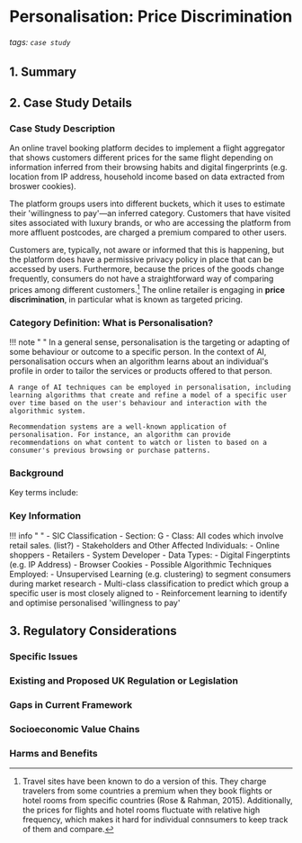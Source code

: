 # Personalisation: Price Discrimination
###### tags: `case study`

## 1. Summary



## 2. Case Study Details
    

### Case Study Description
An online travel booking platform decides to implement a flight aggregator that shows customers different prices for the same flight depending on information inferred from their browsing habits and digital fingerprints (e.g. location from IP address, household income based on data extracted from broswer cookies). 

The platform groups users into different buckets, which it uses to estimate their 'willingness to pay'—an inferred category. Customers that have visited sites associated with luxury brands, or who are accessing the platform from more affluent postcodes, are charged a premium compared to other users.

Customers are, typically, not aware or informed that this is happening, but the platform does have a permissive privacy policy in place that can be accessed by users. Furthermore, because the prices of the goods change frequently, consumers do not have a straightforward way of comparing prices among different customers.[^airline] The online retailer is engaging in **price discrimination**, in particular what is known as targeted pricing.

[^airline]: Travel sites have been known to do a version of this. They charge travelers from some countries a premium when they book flights or hotel rooms from specific countries (Rose & Rahman, 2015). Additionally, the prices for flights and hotel rooms fluctuate with relative high frequency, which makes it hard for individual connsumers to keep track of them and compare.



### Category Definition: What is Personalisation?
!!! note " "
    In a general sense, personalisation is the targeting or adapting of some behaviour or outcome to a specific person. In the context of AI, personalisation occurs when an algorithm learns about an individual's profile in order to tailor the services or products offered to that person. 

    A range of AI techniques can be employed in personalisation, including learning algorithms that create and refine a model of a specific user over time based on the user's behaviour and interaction with the algorithmic system.

    Recommendation systems are a well-known application of personalisation. For instance, an algorithm can provide recommendations on what content to watch or listen to based on a consumer's previous browsing or purchase patterns.


### Background

Key terms include:



### Key Information
!!! info " "
    - SIC Classification
        - Section: G
        - Class: All codes which involve retail sales. (list?)
    - Stakeholders and Other Affected Individuals:
	    - Online shoppers 
	    - Retailers
	    - System Developer
    - Data Types:
        - Digital Fingerptints (e.g. IP Address)
        - Browser Cookies
    - Possible Algorithmic Techniques Employed:
        - Unsupervised Learning (e.g. clustering) to segment consumers during market research
        - Multi-class classification to predict which group a specific user is most closely aligned to
        - Reinforcement learning to identify and optimise personalised 'willingness to pay'


## 3. Regulatory Considerations

###  Specific Issues



###  Existing and Proposed UK Regulation or Legislation


### Gaps in Current Framework
    



### Socioeconomic Value Chains



### Harms and Benefits







